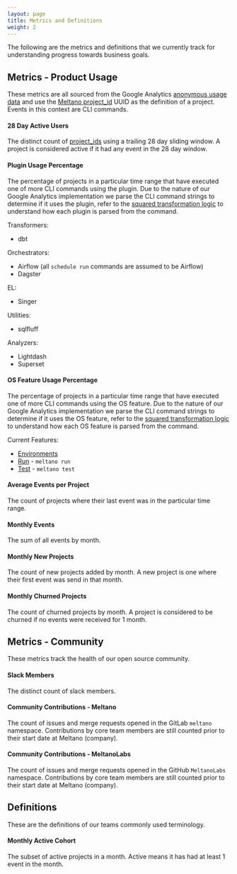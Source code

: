 ```yaml
---
layout: page
title: Metrics and Definitions
weight: 2
---
```


The following are the metrics and definitions that we currently track for understanding progress towards business goals.

## Metrics - Product Usage

These metrics are all sourced from the Google Analytics [anonymous usage data](https://meltano.com/docs/settings.html#send-anonymous-usage-stats) and use the [Meltano project_id](https://meltano.com/docs/settings.html#project-id) UUID as the definition of a project.
Events in this context are CLI commands.

#### 28 Day Active Users
The distinct count of [project_ids](https://meltano.com/docs/settings.html#project-id) using a trailing 28 day sliding window.
A project is considered active if it had any event in the 28 day window.

#### Plugin Usage Percentage
The percentage of projects in a particular time range that have executed one of more CLI commands using the plugin.
Due to the nature of our Google Analytics implementation we parse the CLI command strings to determine if it uses the plugin, refer to the [squared transformation logic](https://gitlab.com/meltano/squared/-/tree/master/data/transform/models) to understand how each plugin is parsed from the command.

Transformers:
- dbt

Orchestrators:
- Airflow (all `schedule run` commands are assumed to be Airflow)
- Dagster

EL:
- Singer

Utilities:
- sqlfluff

Analyzers:
- Lightdash
- Superset


#### OS Feature Usage Percentage
The percentage of projects in a particular time range that have executed one of more CLI commands using the OS feature.
Due to the nature of our Google Analytics implementation we parse the CLI command strings to determine if it uses the OS feature, refer to the [squared transformation logic](https://gitlab.com/meltano/squared/-/tree/master/data/transform/models) to understand how each OS feature is parsed from the command.

Current Features:
- [Environments](https://meltano.com/docs/environments.html#environments)
- [Run](https://meltano.com/docs/command-line-interface.html#run) - `meltano run`
- [Test](https://meltano.com/docs/command-line-interface.html#test) - `meltano test`

#### Average Events per Project
The count of projects where their last event was in the particular time range.

#### Monthly Events
The sum of all events by month.

#### Monthly New Projects
The count of new projects added by month.
A new project is one where their first event was send in that month.

#### Monthly Churned Projects
The count of churned projects by month.
A project is considered to be churned if no events were received for 1 month.


## Metrics - Community
These metrics track the health of our open source community.

#### Slack Members
The distinct count of slack members.

#### Community Contributions - Meltano
The count of issues and merge requests opened in the GitLab `meltano` namespace.
Contributions by core team members are still counted prior to their start date at Meltano (company).

#### Community Contributions - MeltanoLabs
The count of issues and merge requests opened in the GitHub `MeltanoLabs` namespace.
Contributions by core team members are still counted prior to their start date at Meltano (company).


## Definitions
These are the definitions of our teams commonly used terminology.

#### Monthly Active Cohort
The subset of active projects in a month.
Active means it has had at least 1 event in the month.


